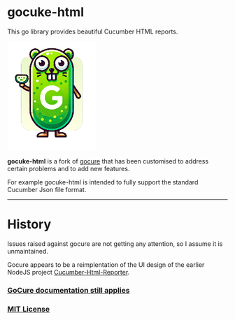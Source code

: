 gocuke-html
===========

This go library provides beautiful Cucumber HTML reports.

![Gocuke.png](docs/gocuke-small-nobg3.png)

**gocuke-html** is a fork of [gocure](https://gitlab.com/rodrigoodhin/gocure) that has been customised to address certain problems and to add new features.

For example gocuke-html is intended to fully support the standard Cucumber Json file format.

<hr/>

History
===

Issues raised against gocure are not getting any attention, so I assume it is unmaintained.

Gocure appears to be a reimplentation of the UI design of the earlier NodeJS project [Cucumber-Html-Reporter](https://github.com/gkushang/cucumber-html-reporter).



### [GoCure documentation still applies](https://rodrigoodhin.gitlab.io/gocure/)

### [MIT License](/LICENSE)


